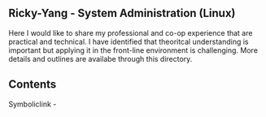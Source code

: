 ## Ricky-Yang - System Administration (Linux) 

Here I would like to share my professional and co-op experience that are practical and technical. 
I have identified that theoritcal understanding is important but applying it in the front-line environment is challenging. 
More details and outlines are availabe through this directory. 

## Contents 

Symboliclink - 
